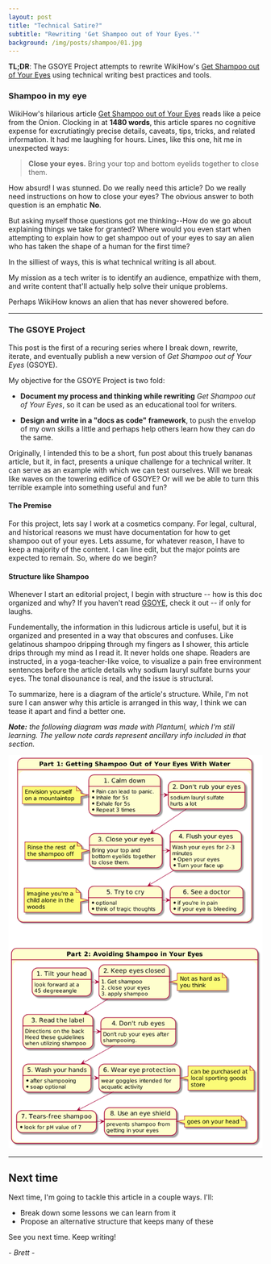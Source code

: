 ```yaml
---
layout: post
title: "Technical Satire?"
subtitle: "Rewriting 'Get Shampoo out of Your Eyes.'"
background: /img/posts/shampoo/01.jpg
---
```


**TL;DR**: The GSOYE Project attempts to rewrite WikiHow's [Get Shampoo out of Your Eyes](https://www.wikihow.com/Get-Shampoo-out-of-Your-Eyes) using technical writing best practices and tools.

### Shampoo in my eye

WikiHow's hilarious article [Get Shampoo out of Your Eyes](https://www.wikihow.com/Get-Shampoo-out-of-Your-Eyes) reads like a peice from the Onion. Clocking in at **1480 words**, this article spares no cognitive expense for excrutiatingly precise details, caveats, tips, tricks, and related information. It had me laughing for hours. Lines, like this one, hit me in unexpected ways:

> **Close your eyes.** Bring your top and bottom eyelids together to close them.

How absurd! I was stunned.  Do we really need this article? Do we really need instructions on how to close your eyes? The obvious answer to both question is an emphatic **No**.

But asking myself those questions got me thinking--How do we go about explaining things we take for granted? Where would you even start when attempting to explain how to get shampoo out of your eyes to say an alien who has taken the shape of a human for the first time?

In the silliest of ways, this is what technical writing is all about.

My mission as a tech writer is to identify an audience, empathize with them, and write content that'll actually help solve their unique problems.

Perhaps WikiHow knows an alien that has never showered before.

___

### The GSOYE Project

This post is the first of a recuring series where I break down, rewrite, iterate, and eventually publish a new version of *Get Shampoo out of Your Eyes* (GSOYE).

My objective for the GSOYE Project is two fold:
  * **Document my process and thinking while rewriting** *Get Shampoo out of Your Eyes*, so it can be used as an educational tool for writers.

  * **Design and write in a "docs as code" framework**, to push the envelop of my own skills a little and perhaps help others learn how they can do the same.

 Originally, I intended this to be a short, fun post about this truely bananas article, but it, in fact, presents a unique challenge for a technical writer. It can serve as an example with which we can test ourselves. Will we break like waves on the towering edifice of GSOYE? Or will we be able to turn this terrible example into something useful and fun?

#### The Premise
For this project, lets say I work at a cosmetics company. For legal, cultural, and historical reasons we must have documentation for how to get shampoo out of your eyes. Lets assume, for whatever reason, I have to keep a majority of the content. I can line edit, but the major points are expected to remain.  So, where do we begin?

#### Structure like Shampoo

 Whenever I start an editorial project, I begin with structure -- how is this doc organized and why? If you haven't read [GSOYE](https://www.wikihow.com/Get-Shampoo-out-of-Your-Eyes), check it out -- if only for laughs.

 Fundementally, the information in this ludicrous article is useful, but it is organized and presented in a way that obscures and confuses. Like gelatinous shampoo dripping through my fingers as I shower, this article drips through my mind as I read it. It never holds one shape. Readers are instructed, in a yoga-teacher-like voice, to visualize a pain free environment sentences before the article details why sodium lauryl sulfate burns your eyes. The tonal disounance is real, and the issue is structural.

To summarize, here is a diagram of the article's structure. While, I'm not sure I can answer why this article is arranged in this way, I think we can tease it apart and find a better one.

***Note:** the following diagram was made with Plantuml, which I'm still learning. The yellow note cards represent ancillary info included in that section.*

![diagram](/img/posts/shampoo/02.png)



---

## Next time
Next time, I'm going to tackle this article in a couple ways. I'll:
* Break down some lessons we can learn from it
* Propose an alternative structure that keeps many of these

See you next time. Keep writing!

\- *Brett* -
